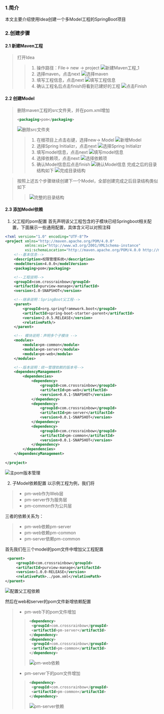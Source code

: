 ### 1.简介
本文主要介绍使用Idea创建一个多Model工程的SpringBoot项目
### 2.创建步骤
#### 2.1 新建Maven工程
> 打开Idea
> > 1. 操作路径：File-> new -> project
> > ![新建Maven工程_1](../../resources/images/springboot/createMavenProject_1.png)
> > 2. 选择maven，点击next
> > ![选择maven](../../resources/images/springboot/createMavenProject_2.png)
> > 3. 填写工程信息，点击next
> > ![填写工程信息](../../resources/images/springboot/createMavenProject_3.png)
> > 4. 确认工程名后点击finish将看到已建好的工程
> > ![点击Finish](../../resources/images/springboot/createMavenProject_4.png)

#### 2.2 创建Model
> 删除maven工程的src文件夹，并在pom.xml增加
> ````xml 
> <packaging>pom</packaging>
> ````
> ![删除src文件夹](../../resources/images/springboot/createMavenProject_5.png)
>> 1. 在根项目上点击右键，选择new-> Model
>> ![新增Model](../../resources/images/springboot/createModel_1.png)
>> 2. 选择Spring Initializr，点击next
>> ![选择Spring Initializr](../../resources/images/springboot/createModel_2.png)
>> 3. 填写model信息，点击next
>> ![填写model信息](../../resources/images/springboot/createModel_3.png)
>> 4. 选择依赖项，点击next
>> ![选择依赖项](../../resources/images/springboot/createModel_4.png)
>> 5. 确认Model信息后点击finish
>> ![确认Model信息](../../resources/images/springboot/createModel_5.png)
>> 完成之后的目录结构如下
>> ![完成目录结构](../../resources/images/springboot/createModel_6.png)

> 按照上述五个步骤继续创建下一个Model，全部创建完成之后目录结构类似如下
>
> > ![完整的目录结构](../../resources/images/springboot/createModel_7.png)

#### 2.3 添加Model依赖
1. 父工程的pom配置
首先声明该父工程包含的子模块已经Springboot相关配置，下面展示一些通用配置，具体含义可以对照注释
```xml
<?xml version="1.0" encoding="UTF-8"?>
<project xmlns="http://maven.apache.org/POM/4.0.0"
         xmlns:xsi="http://www.w3.org/2001/XMLSchema-instance"
         xsi:schemaLocation="http://maven.apache.org/POM/4.0.0 http://maven.apache.org/xsd/maven-4.0.0.xsd">
    <!--基本信息-->
    <description>权限管理系统</description>
    <modelVersion>4.0.0</modelVersion>
    <packaging>pom</packaging>

    <!--工程说明-->
    <groupId>com.crossrainbow</groupId>
    <artifactId>purview-manage</artifactId>
    <version>1.0-SNAPSHOT</version>

    <!--继承说明：SpringBoot父工程-->
    <parent>
        <groupId>org.springframework.boot</groupId>
        <artifactId>spring-boot-starter-parent</artifactId>
        <version>2.0.5.RELEASE</version>
        <relativePath/>
    </parent>

    <!-- 模块说明：声明多个子模块 -->
    <modules>
        <module>pm-common</module>
        <module>pm-server</module>
        <module>pm-web</module>
    </modules>

    <!--版本说明：统一管理依赖的版本号-->
    <dependencyManagement>
        <dependencies>
            <dependency>
                <groupId>com.crossrainbow</groupId>
                <artifactId>pm-web</artifactId>
                <version>0.0.1-SNAPSHOT</version>
            </dependency>
            <dependency>
                <groupId>com.crossrainbow</groupId>
                <artifactId>pm-server</artifactId>
                <version>0.0.1-SNAPSHOT</version>
            </dependency>
            <dependency>
                <groupId>com.crossrainbow</groupId>
                <artifactId>pm-common</artifactId>
                <version>0.0.1-SNAPSHOT</version>
            </dependency>
        </dependencies>
    </dependencyManagement>
    
</project>
```
![主pom版本管理](../../resources/images/springboot/mavenDependency_1.png)

2. 子Model依赖配置 
以示例工程为例，我们将 
> * pm-web作为Web层
> * pm-server作为服务层
> * pm-common作为公共层  

三者的依赖关系为：
> * pm-web依赖pm-server
> * pm-web依赖pm-common
> * pm-server依赖pm-common

首先我们在三个model的pom文件中增加父工程配置
```xml
 <parent>
     <groupId>com.crossrainbow</groupId>
     <artifactId>purview-manage</artifactId>
     <version>1.0.0-RELEASE</version>
     <relativePath>../pom.xml</relativePath>
</parent>
```
![配置父工程依赖](../../resources/images/springboot/mavenDependency_2.png)

然后在web和server的pom文件新增依赖配置
>* pm-web下的pom文件增加
>>```xml
>><dependency>
>>	<groupId>com.crossrainbow</groupId>
>>	<artifactId>pm-server</artifactId>
>></dependency>
>><dependency>
>>	<groupId>com.crossrainbow</groupId>
>>	<artifactId>pm-common</artifactId>
>></dependency>
>>````
>>![pm-web依赖](../../resources/images/springboot/mavenDependency_3.png)
>* pm-server下的pom文件增加
>>```xml
>><dependency>
>>	<groupId>com.crossrainbow</groupId>
>>	<artifactId>pm-common</artifactId>
>></dependency>
>>```
>>![pm-server依赖](../../resources/images/springboot/mavenDependency_4.png)


